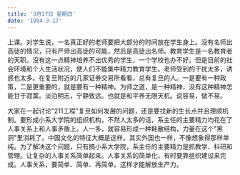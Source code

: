 ```yaml
---
title: '3月17日 星期四'
date: '1994-3-17'
---
```


上课。对学生说，一名真正好的老师要把大部分的时间放在学生身上。没有名师出高徒的情况，只有严师出高徒的可能，然后是高徒出名师。教育学生是一名教育者的天职。没有这一点精神培养不出优秀的学生，一个学校也办不好。但是目前的社会环境和个人生活状况，使人们不能集中精力教育学生。老师受到的干扰太多，诱惑也太多。在复旦附近的几家证券交易所看看，总有复旦的人。一是要有一种政策，二是更重要的，就是要有一种精神。为师之道，是一种精神，没有这种精神怎能甘于寂寞。淡泊明志，宁静致远。也就是和平养无限天机。说容易，做不易。

大家在一起讨论"211工程"复旦如何发展的问题，还是要找新的生长点并且理顺机制。要形成小系大学院的组织机构，不然人太多的话，系主任的主要精力均花在了人事关系上和人事矛盾上。人一多，就容易形成一种耗散结构，力量在这个"黑洞"里消耗了。中国文化的特征大概是这样。其实外国也一样，不像想象得那样单纯。为了解决这个问题，只有搞小系大学院，系主任的主要精力是抓教学、科研和管理。让复杂的人事关系简单起来。人事关系的简单化，有时要靠组织建设来完成。人事关系，要简单、简单、再简单。这样才能解放生产力。

